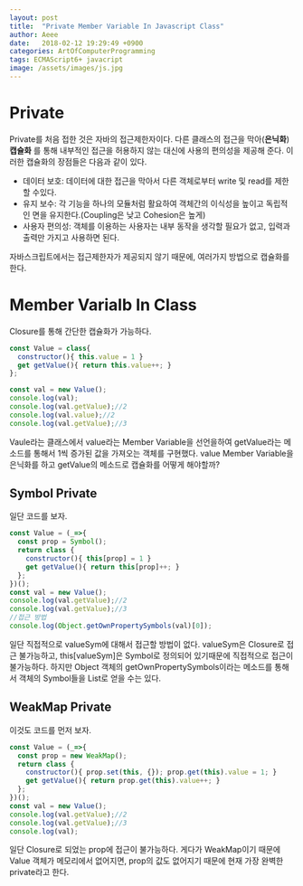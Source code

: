 ```yaml
---
layout: post
title:  "Private Member Variable In Javascript Class"
author: Aeee
date:   2018-02-12 19:29:49 +0900
categories: ArtOfComputerProgramming
tags: ECMAScript6+ javacript
image: /assets/images/js.jpg
---
```


# Private 
 Private를 처음 접한 것은 자바의 접근제한자이다. 다른 클래스의 접근을 막아(**은닉화**) **캡슐화** 를 통해 내부적인 접근을 허용하지 않는 대신에 사용의 편의성을 제공해 준다. 이러한 캡슐화의 장점들은 다음과 같이 있다.
 - 데이터 보호: 데이터에 대한 접근을 막아서 다른 객체로부터 write 및 read를 제한할 수있다.
 - 유지 보수: 각 기능을 하나의 모듈처럼 활요하여 객체간의 이식성을 높이고 독립적인 면을 유지한다.(Coupling은 낮고 Cohesion은 높게)
 - 사용자 편의성: 객체를 이용하는 사용자는 내부 동작을 생각할 필요가 없고, 입력과 출력만 가지고 사용하면 된다.

자바스크립트에서는 접근제한자가 제공되지 않기 때문에, 여러가지 방법으로 캡슐화를 한다.

# Member Varialb In Class
 Closure를 통해 간단한 캡슐화가 가능하다.
```javascript
const Value = class{
  constructor(){ this.value = 1 }
  get getValue(){ return this.value++; }
};

const val = new Value();
console.log(val);
console.log(val.getValue);//2
console.log(val.value);//2
console.log(val.getValue);//3
```
 Vaule라는 클래스에서 value라는 Member Variable을 선언을하여 getValue라는 메소드를 통해서 1씩 증가된 값을 가져오는 객체를 구현했다. value Member Variable을 은닉화를 하고 getValue의 메소드로 캡슐화를 어떻게 해야할까?

## Symbol Private
 일단 코드를 보자.
```javascript
const Value = (_=>{
  const prop = Symbol();
  return class {
    constructor(){ this[prop] = 1 }
    get getValue(){ return this[prop]++; }
  };
})();
const val = new Value();
console.log(val.getValue);//2
console.log(val.getValue);//3
//접근 방법
console.log(Object.getOwnPropertySymbols(val)[0]);
```
일단 직접적으로 valueSym에 대해서 접근할 방법이 없다. valueSym은 Closure로 접근 불가능하고, this[valueSym]은 Symbol로 정의되어 있기때문에 직접적으로 접근이 불가능하다. 하지만 Object 객체의 getOwnPropertySymbols이라는 메소드를 통해서 객체의 Symbol들을 List로 얻을 수는 있다.

## WeakMap Private
 이것도 코드를 먼저 보자.
```javascript
const Value = (_=>{
  const prop = new WeakMap();
  return class {
    constructor(){ prop.set(this, {}); prop.get(this).value = 1; }
    get getValue(){ return prop.get(this).value++; }
  };
})();
const val = new Value();
console.log(val.getValue);//2
console.log(val.getValue);//3
console.log(val);
```

일단 Closure로 되었는 prop에 접근이 불가능하다. 게다가 WeakMap이기 때문에 Value 객체가 메모리에서 없어지면, prop의 값도 없어지기 때문에 현재 가장 완벽한 private라고 한다.
